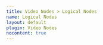 ```yaml
---
title: Video Nodes > Logical Nodes
name: Logical Nodes
layout: default
plugin: Video Nodes
nocontent: true
---
```

